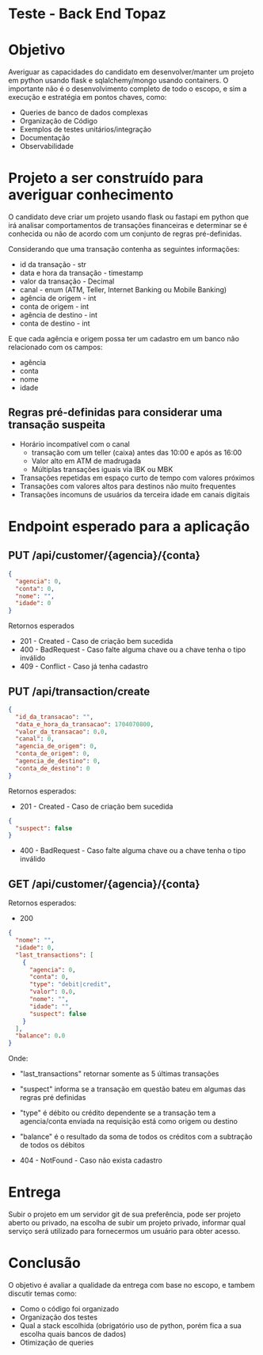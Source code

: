 # Teste - Back End Topaz

# Objetivo
 
Averiguar as capacidades do candidato em desenvolver/manter um projeto em python usando flask e sqlalchemy/mongo usando containers. O importante não é o desenvolvimento completo de todo o escopo, e sim a execução e estratégia em pontos chaves, como:
 
- Queries de banco de dados complexas
- Organização de Código
- Exemplos de testes unitários/integração
- Documentação
- Observabilidade
 
# Projeto a ser construído para averiguar conhecimento
 
O candidato deve criar um projeto usando flask ou fastapi em python que irá analisar comportamentos de transações financeiras e determinar se é conhecida ou não de acordo com um conjunto de regras pré-definidas.
 
Considerando que uma transação contenha as seguintes informações:
- id da transação - str
- data e hora da transação - timestamp
- valor da transação - Decimal
- canal - enum (ATM, Teller, Internet Banking ou Mobile Banking)
- agência de origem - int
- conta de origem - int
- agência de destino - int
- conta de destino - int

E que cada agência e origem possa ter um cadastro em um banco não relacionado com os campos:
- agência
- conta
- nome
- idade
 
## Regras pré-definidas para considerar uma transação suspeita
- Horário incompatível com o canal
	- transação com um teller (caixa) antes das 10:00 e após as 16:00
	- Valor alto em ATM de madrugada
	- Múltiplas transações iguais via IBK ou MBK
- Transações repetidas em espaço curto de tempo com valores próximos
- Transações com valores altos para destinos não muito frequentes
- Transações incomuns de usuários da terceira idade em canais digitais
 
# Endpoint esperado para a aplicação
 
## PUT /api/customer/{agencia}/{conta}
```json
{
  "agencia": 0,
  "conta": 0,
  "nome": "",
  "idade": 0
}
```
Retornos esperados
- 201 - Created - Caso de criação bem sucedida
- 400 - BadRequest - Caso falte alguma chave ou a chave tenha o tipo inválido
- 409 - Conflict - Caso já tenha cadastro
 
## PUT /api/transaction/create
```json
{
  "id_da_transacao": "",
  "data_e_hora_da_transacao": 1704070800,
  "valor_da_transacao": 0.0,
  "canal": 0,
  "agencia_de_origem": 0,
  "conta_de_origem": 0,
  "agencia_de_destino": 0,
  "conta_de_destino": 0
}
```
 
Retornos esperados:
- 201 - Created - Caso de criação bem sucedida
```json
{
  "suspect": false
}
```
- 400 - BadRequest - Caso falte alguma chave ou a chave tenha o tipo inválido
 
## GET /api/customer/{agencia}/{conta}
Retornos esperados:
- 200
```json
{
  "nome": "",
  "idade": 0,
  "last_transactions": [
    {
      "agencia": 0,
      "conta": 0,
      "type": "debit|credit",
      "valor": 0.0,
      "nome": "",
      "idade": "",
      "suspect": false
    }
  ],
  "balance": 0.0
}
```
 
Onde:
- "last_transactions" retornar somente as 5 últimas transações
- "suspect" informa se a transação em questão bateu em algumas das regras pré definidas
- "type" é débito ou crédito dependente se a transação tem a agencia/conta enviada na requisição está como origem ou destino
- "balance" é o resultado da soma de todos os créditos com a subtração de todos os débitos
 
- 404 - NotFound - Caso não exista cadastro
 
  
# Entrega
 
Subir o projeto em um servidor git de sua preferência, pode ser projeto aberto ou privado, na escolha de
subir um projeto privado, informar qual serviço será utilizado para fornecermos um usuário para obter
acesso.
 
# Conclusão
 
O objetivo é avaliar a qualidade da entrega com base no escopo, e tambem discutir temas como:
- Como o código foi organizado
- Organização dos testes
- Qual a stack escolhida (obrigatório uso de python, porém fica a sua escolha quais bancos de dados)
- Otimização de queries
